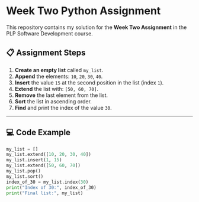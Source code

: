 # Week Two Python Assignment

This repository contains my solution for the **Week Two Assignment** in the PLP Software Development course.

## 📋 Assignment Steps

1. **Create an empty list** called `my_list`.
2. **Append** the elements: `10`, `20`, `30`, `40`.
3. **Insert** the value `15` at the second position in the list (index `1`).
4. **Extend** the list with: `[50, 60, 70]`.
5. **Remove** the last element from the list.
6. **Sort** the list in ascending order.
7. **Find** and print the index of the value `30`.

---

## 💻 Code Example
```python
my_list = []
my_list.extend([10, 20, 30, 40])
my_list.insert(1, 15)
my_list.extend([50, 60, 70])
my_list.pop()
my_list.sort()
index_of_30 = my_list.index(30)
print("Index of 30:", index_of_30)
print("Final list:", my_list)
